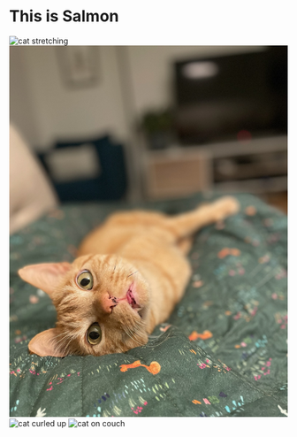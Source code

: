 # This is Salmon
![cat stretching](https://keshane.com/images/Salmon.jpg)
![cat looking at camera](/IMG_20250205_202216.jpg)
![cat curled up](/P6260475.jpg)
![cat on couch](/PA263663.jpg)

